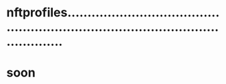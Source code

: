 # nftprofiles.........................................................................................................
# soon
